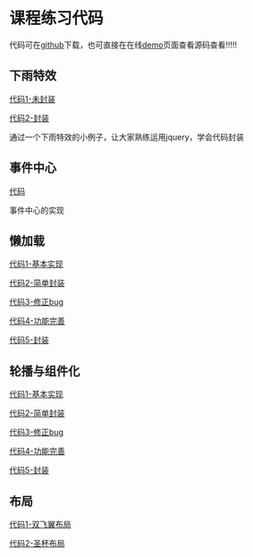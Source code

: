 # 课程练习代码

代码可在[github](https://github.com/jirengu/sample)下载，也可直接在在线[demo](http://example.coding.io/)页面查看源码查看!!!!!

   
## 下雨特效
[代码1-未封装](./下雨组件/rainDrop.html) 

[代码2-封装](./下雨组件/rainDrop2.html)

通过一个下雨特效的小例子，让大家熟练运用jquery，学会代码封装

## 事件中心
[代码](./事件中心/index.html)

事件中心的实现

## 懒加载
[代码1-基本实现](./懒加载/1.html)

[代码2-简单封装](./懒加载/2.html)

[代码3-修正bug](./懒加载/3.html)

[代码4-功能完善](./懒加载/4.html)

[代码5-封装](./懒加载/5.html)

## 轮播与组件化

[代码1-基本实现](./轮播与组件化/1.html)

[代码2-简单封装](./轮播与组件化/2.html)

[代码3-修正bug](./轮播与组件化/3.html)

[代码4-功能完善](./轮播与组件化/4.html)

[代码5-封装](./轮播与组件化/5.html)

## 布局
[代码1-双飞翼布局](./布局/双飞翼布局.html)

[代码2-圣杯布局](./布局/圣杯布局.html)


